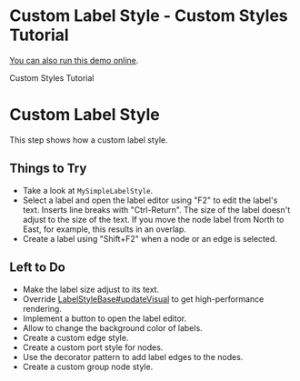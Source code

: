<!--
 //////////////////////////////////////////////////////////////////////////////
 // @license
 // This file is part of yFiles for HTML 2.5.0.3.
 // Use is subject to license terms.
 //
 // Copyright (c) 2000-2023 by yWorks GmbH, Vor dem Kreuzberg 28,
 // 72070 Tuebingen, Germany. All rights reserved.
 //
 //////////////////////////////////////////////////////////////////////////////
-->
# Custom Label Style - Custom Styles Tutorial

[You can also run this demo online](https://live.yworks.com/demos/02-tutorial-custom-styles/10-custom-label-style/index.html).

Custom Styles Tutorial

# Custom Label Style

This step shows how a custom label style.

## Things to Try

- Take a look at `MySimpleLabelStyle`.
- Select a label and open the label editor using "F2" to edit the label's text. Inserts line breaks with "Ctrl-Return". The size of the label doesn't adjust to the size of the text. If you move the node label from North to East, for example, this results in an overlap.
- Create a label using "Shift+F2" when a node or an edge is selected.

## Left to Do

- Make the label size adjust to its text.
- Override [LabelStyleBase#updateVisual](https://docs.yworks.com/yfileshtml/#/api/LabelStyleBase#updateVisual) to get high-performance rendering.
- Implement a button to open the label editor.
- Allow to change the background color of labels.
- Create a custom edge style.
- Create a custom port style for nodes.
- Use the decorator pattern to add label edges to the nodes.
- Create a custom group node style.
